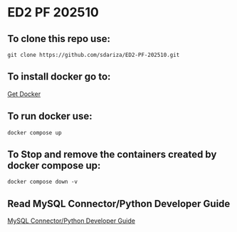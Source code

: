 # ED2 PF 202510
## To clone this repo use:
```
git clone https://github.com/sdariza/ED2-PF-202510.git
```
## To install docker go to:
[Get Docker](https://docs.docker.com/get-started/get-docker/)

## To run docker use:
```
docker compose up
```
## To Stop and remove the containers created by docker compose up:
```
docker compose down -v
```


## Read MySQL Connector/Python Developer Guide
[MySQL Connector/Python Developer Guide](https://dev.mysql.com/doc/connector-python/en/)